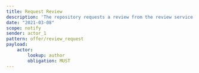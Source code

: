 ```yaml
---
title: Request Review
description: 'The repository requests a review from the review service. '
date: "2021-03-08"
scope: notify
sender: actor_1
pattern: offer/review_request
payload:
    actor:
        lookup: author
        obligation: MUST
---
```



